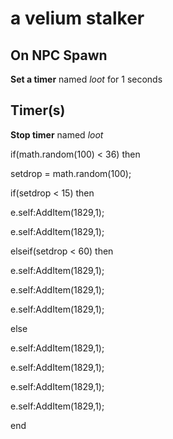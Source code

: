 # a velium stalker
## On NPC Spawn

**Set a timer** named *loot* for 1 seconds
## Timer(s)

**Stop timer** named *loot*

if(math.random(100) < 36) then


setdrop = math.random(100);


if(setdrop < 15) then



e.self:AddItem(1829,1);



e.self:AddItem(1829,1);


elseif(setdrop < 60) then



e.self:AddItem(1829,1);



e.self:AddItem(1829,1);



e.self:AddItem(1829,1);


else



e.self:AddItem(1829,1);



e.self:AddItem(1829,1);



e.self:AddItem(1829,1);



e.self:AddItem(1829,1);

end